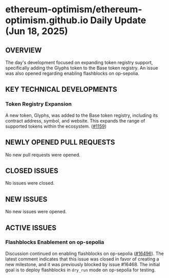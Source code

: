 # ethereum-optimism/ethereum-optimism.github.io Daily Update (Jun 18, 2025)
## OVERVIEW 
The day's development focused on expanding token registry support, specifically adding the Glyphs token to the Base token registry. An issue was also opened regarding enabling flashblocks on op-sepolia.

## KEY TECHNICAL DEVELOPMENTS

### Token Registry Expansion
A new token, Glyphs, was added to the Base token registry, including its contract address, symbol, and website. This expands the range of supported tokens within the ecosystem. ([#1159](https://github.com/ethereum-optimism/ethereum-optimism.github.io/pull/1159))

## NEWLY OPENED PULL REQUESTS
No new pull requests were opened.

## CLOSED ISSUES
No issues were closed.

## NEW ISSUES
No new issues were opened.

## ACTIVE ISSUES

### Flashblocks Enablement on op-sepolia
Discussion continued on enabling flashblocks on op-sepolia ([#16496](https://github.com/ethereum-optimism/ethereum-optimism.github.io/issues/16496)). The latest comment indicates that this issue was closed in favor of creating a new milestone, and it was previously blocked by issue #16468. The initial goal is to deploy flashblocks in `dry_run` mode on op-sepolia for testing.